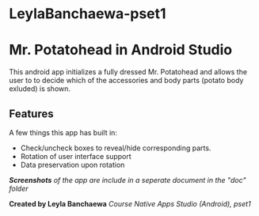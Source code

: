 # LeylaBanchaewa-pset1

# Mr. Potatohead in Android Studio

This android app initializes a fully dressed Mr. Potatohead and allows the user to
to decide which of the accessories and body parts (potato body exluded) is shown.


## Features

A few things this app has built in:

* Check/uncheck boxes to reveal/hide corresponding parts.
* Rotation of user interface support
* Data preservation upon rotation

_**Screenshots** of the app are include in a seperate document in the "doc" folder_

__Created by Leyla Banchaewa__
_Course Native Apps Studio (Android), pset1_
